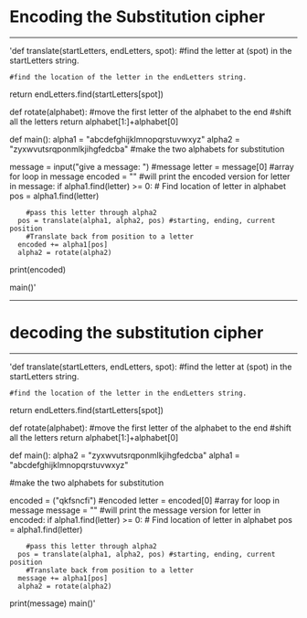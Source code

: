 # Encoding the Substitution cipher
---
'def translate(startLetters, endLetters, spot):
    #find the letter at (spot) in the startLetters string. 
  
    #find the location of the letter in the endLetters string.
  return endLetters.find(startLetters[spot])
  
def rotate(alphabet):
    #move the first letter of the alphabet to the end
    #shift all the letters
  return alphabet[1:]+alphabet[0]

def main():
  alpha1 = "abcdefghijklmnopqrstuvwxyz"
  alpha2 = "zyxwvutsrqponmlkjihgfedcba"
  #make the two alphabets for substitution

  message = input("give a message: ") #message
  letter = message[0] #array for loop in message
  encoded = "" #will print the encoded version
  for letter in message:
    if alpha1.find(letter) >= 0:
      # Find location of letter in alphabet
      pos = alpha1.find(letter)

        #pass this letter through alpha2
      pos = translate(alpha1, alpha2, pos) #starting, ending, current position
        #Translate back from position to a letter
      encoded += alpha1[pos]
      alpha2 = rotate(alpha2)
  print(encoded) 
  
  main()'
  
  ---
  # decoding the substitution cipher
  ---
  'def translate(startLetters, endLetters, spot):
    #find the letter at (spot) in the startLetters string. 
  
    #find the location of the letter in the endLetters string.
  return endLetters.find(startLetters[spot])
  
def rotate(alphabet):
    #move the first letter of the alphabet to the end
    #shift all the letters
  return alphabet[1:]+alphabet[0]

def main():
  alpha2 = "zyxwvutsrqponmlkjihgfedcba"
  alpha1 = "abcdefghijklmnopqrstuvwxyz"
  
  #make the two alphabets for substitution

  encoded = ("qkfsncfi") #encoded
  letter = encoded[0] #array for loop in message
  message = "" #will print the message version
  for letter in encoded:
    if alpha1.find(letter) >= 0:
      # Find location of letter in alphabet
      pos = alpha1.find(letter)

        #pass this letter through alpha2
      pos = translate(alpha1, alpha2, pos) #starting, ending, current position
        #Translate back from position to a letter
      message += alpha1[pos]
      alpha2 = rotate(alpha2)
  print(message) 
main()'



